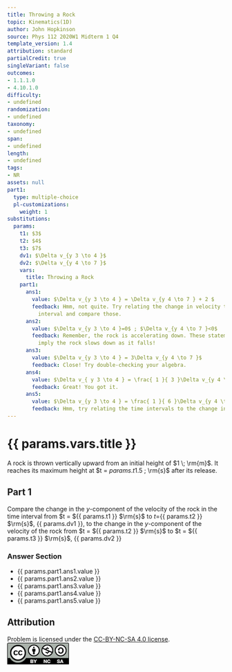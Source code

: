 ```yaml
---
title: Throwing a Rock
topic: Kinematics(1D)
author: John Hopkinson
source: Phys 112 2020W1 Midterm 1 Q4
template_version: 1.4
attribution: standard
partialCredit: true
singleVariant: false
outcomes:
- 1.1.1.0
- 4.10.1.0
difficulty:
- undefined
randomization:
- undefined
taxonomy:
- undefined
span:
- undefined
length:
- undefined
tags:
- NR
assets: null
part1:
  type: multiple-choice
  pl-customizations:
    weight: 1
substitutions:
  params:
    t1: $3$
    t2: $4$
    t3: $7$
    dv1: $\Delta v_{y 3 \to 4 }$
    dv2: $\Delta v_{y 4 \to 7 }$
    vars:
      title: Throwing a Rock
    part1:
      ans1:
        value: $\Delta v_{y 3 \to 4 } = \Delta v_{y 4 \to 7 } + 2 $
        feedback: Hmm, not quite. Try relating the change in velocity to the time
          interval and compare those.
      ans2:
        value: $\Delta v_{y 3 \to 4 }=0$ ; $\Delta v_{y 4 \to 7 }<0$
        feedback: Remember, the rock is accelerating down. These statements would
          imply the rock slows down as it falls!
      ans3:
        value: $\Delta v_{y 3 \to 4 } = 3\Delta v_{y 4 \to 7 }$
        feedback: Close! Try double-checking your algebra.
      ans4:
        value: $\Delta v_{ y 3 \to 4 } = \frac{ 1 }{ 3 }\Delta v_{y 4 \to 7 }$
        feedback: Great! You got it.
      ans5:
        value: $\Delta v_{y 3 \to 4 } = \frac{ 1 }{ 6 }\Delta v_{y 4 \to 7 }$
        feedback: Hmm, try relating the time intervals to the change in velocity.
---
```

# {{ params.vars.title }}
A rock is thrown vertically upward from an initial height of $1 \; \rm{m}$. It reaches its maximum height at $t = ${{ params.t1 }}$.5 \; \rm{s}$ after its release.

## Part 1

Compare the change in the $y$-component of the velocity of the rock in the time interval from $t = ${{ params.t1 }} $\rm{s}$ to $t =${{ params.t2 }} $\rm{s}$, {{ params.dv1 }}, to the change in the $y$-component of the velocity of the rock from $t = ${{ params.t2 }} $\rm{s}$ to $t = ${{ params.t3 }} $\rm{s}$, {{ params.dv2 }}

### Answer Section

- {{ params.part1.ans1.value }}
- {{ params.part1.ans2.value }}
- {{ params.part1.ans3.value }}
- {{ params.part1.ans4.value }}
- {{ params.part1.ans5.value }}

## Attribution

Problem is licensed under the [CC-BY-NC-SA 4.0 license](https://creativecommons.org/licenses/by-nc-sa/4.0/).<br> ![The Creative Commons 4.0 license requiring attribution-BY, non-commercial-NC, and share-alike-SA license.](https://raw.githubusercontent.com/firasm/bits/master/by-nc-sa.png)